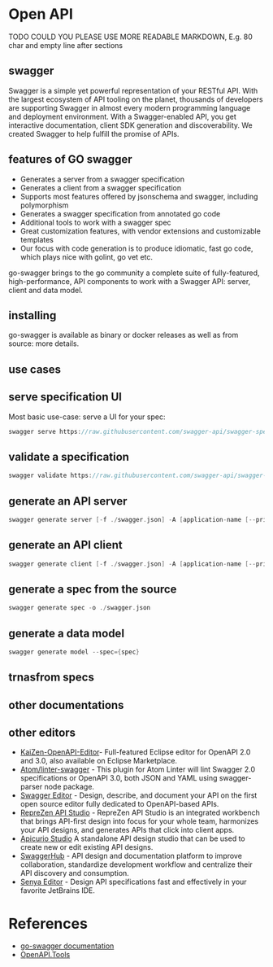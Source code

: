 # Open API

TODO COULD YOU PLEASE USE MORE READABLE MARKDOWN, E.g. 80 char and
empty line after sections

## swagger
Swagger is a simple yet powerful representation of your RESTful API.
With the largest ecosystem of API tooling on the planet, thousands of developers are supporting Swagger in almost every modern programming language and deployment environment.
With a Swagger-enabled API, you get interactive documentation, client SDK generation and discoverability. We created Swagger to help fulfill the promise of APIs.
## features of GO swagger 
* Generates a server from a swagger specification
* Generates a client from a swagger specification
* Supports most features offered by jsonschema and swagger, including polymorphism
* Generates a swagger specification from annotated go code
* Additional tools to work with a swagger spec
* Great customization features, with vendor extensions and customizable templates
* Our focus with code generation is to produce idiomatic, fast go code, which plays nice with golint, go vet etc.

go-swagger brings to the go community a complete suite of fully-featured, high-performance, API components to work with a Swagger API: server, client and data model.

## installing 
go-swagger is available as binary or docker releases as well as from source: more details.
## use cases 
## serve specification UI 
Most basic use-case: serve a UI for your spec:
```go
swagger serve https://raw.githubusercontent.com/swagger-api/swagger-spec/master/examples/v2.0/json/petstore-expanded.json
```
## validate a specification 
```go
swagger validate https://raw.githubusercontent.com/swagger-api/swagger-spec/master/examples/v2.0/json/petstore-expanded.json
```
## generate an API server 
```go
swagger generate server [-f ./swagger.json] -A [application-name [--principal [principal-name]]
```
## generate an API client 
```go
swagger generate client [-f ./swagger.json] -A [application-name [--principal [principal-name]]
```
## generate a spec from the source
```go
swagger generate spec -o ./swagger.json
```
## generate a data model
```go
swagger generate model --spec={spec}
```
## trnasfrom specs 


## other documentations


## other editors 

* [KaiZen-OpenAPI-Editor](https://github.com/RepreZen/KaiZen-OpenAPI-Editor)- Full-featured Eclipse editor for OpenAPI 2.0 and 3.0, also available on Eclipse Marketplace.
* [Atom/linter-swagger](https://atom.io/packages/linter-swagger) - This plugin for Atom Linter will lint Swagger 2.0 specifications or OpenAPI 3.0, both JSON and YAML using swagger-parser node package.
* [Swagger Editor](https://github.com/swagger-api/swagger-editor) - Design, describe, and document your API on the first open source editor fully dedicated to OpenAPI-based APIs.
* [RepreZen API Studio](https://www.reprezen.com/) - RepreZen API Studio is an integrated workbench that brings API-first design into focus for your whole team, harmonizes your API designs, and generates APIs that click into client apps.
* [Apicurio Studio](http://www.apicur.io/) A standalone API design studio that can be used to create new or edit existing API designs.
* [SwaggerHub](https://swagger.io/tools/swaggerhub/) - API design and documentation platform to improve collaboration, standardize development workflow and centralize their API discovery and consumption.
* [Senya Editor](https://senya.io/) - Design API specifications fast and effectively​ in your favorite JetBrains IDE.

# References

* [go-swagger documentation](https://goswagger.io/)
* [OpenAPI.Tools](http://openapi.tools)
